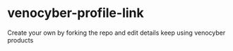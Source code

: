 # venocyber-profile-link
Create your own by forking the repo and edit details keep using venocyber products
